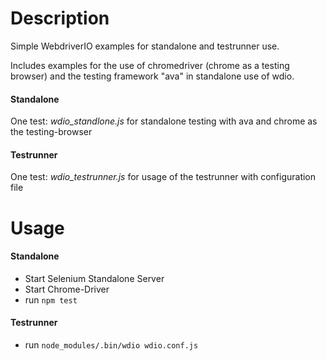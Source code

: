 # Description
Simple WebdriverIO examples for standalone and testrunner use.

Includes examples for the use of chromedriver (chrome as a testing browser) and the testing framework "ava" in 
standalone use of wdio.

#### Standalone
One test: *wdio_standlone.js* for standalone testing with ava and chrome as the testing-browser

#### Testrunner
One test: *wdio_testrunner.js* for usage of the testrunner with configuration file

# Usage

#### Standalone
* Start Selenium Standalone Server
* Start Chrome-Driver
* run ```npm test```

#### Testrunner
* run ```node_modules/.bin/wdio wdio.conf.js```